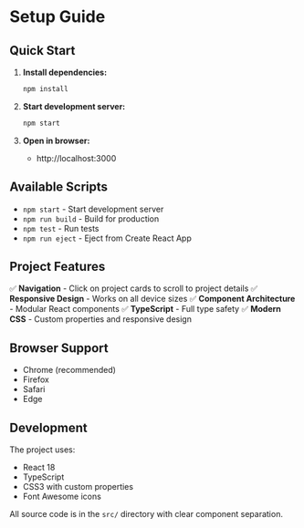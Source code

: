 # Setup Guide

## Quick Start

1. **Install dependencies:**
   ```bash
   npm install
   ```

2. **Start development server:**
   ```bash
   npm start
   ```

3. **Open in browser:**
   - http://localhost:3000

## Available Scripts

- `npm start` - Start development server
- `npm run build` - Build for production
- `npm test` - Run tests
- `npm run eject` - Eject from Create React App

## Project Features

✅ **Navigation** - Click on project cards to scroll to project details
✅ **Responsive Design** - Works on all device sizes
✅ **Component Architecture** - Modular React components
✅ **TypeScript** - Full type safety
✅ **Modern CSS** - Custom properties and responsive design

## Browser Support

- Chrome (recommended)
- Firefox
- Safari
- Edge

## Development

The project uses:
- React 18
- TypeScript
- CSS3 with custom properties
- Font Awesome icons

All source code is in the `src/` directory with clear component separation.
